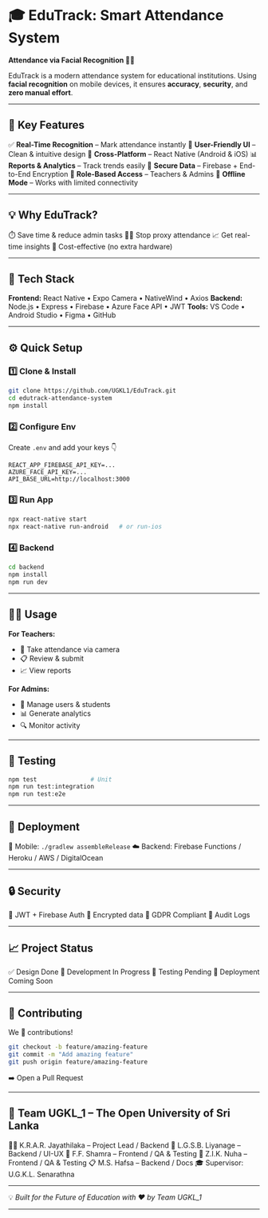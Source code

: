 # 🎓 EduTrack: Smart Attendance System

**Attendance via Facial Recognition 👤📱**

EduTrack is a modern attendance system for educational institutions. Using **facial recognition** on mobile devices, it ensures **accuracy**, **security**, and **zero manual effort**.

---

## 🚀 Key Features

✅ **Real-Time Recognition** – Mark attendance instantly
🎨 **User-Friendly UI** – Clean & intuitive design
📱 **Cross-Platform** – React Native (Android & iOS)
📊 **Reports & Analytics** – Track trends easily
🔐 **Secure Data** – Firebase + End-to-End Encryption
👥 **Role-Based Access** – Teachers & Admins
📶 **Offline Mode** – Works with limited connectivity

---

## 💡 Why EduTrack?

⏱️ Save time & reduce admin tasks
🙅‍♂️ Stop proxy attendance
📈 Get real-time insights
💸 Cost-effective (no extra hardware)

---

## 🧠 Tech Stack

**Frontend:** React Native • Expo Camera • NativeWind • Axios
**Backend:** Node.js • Express • Firebase • Azure Face API • JWT
**Tools:** VS Code • Android Studio • Figma • GitHub

---

## ⚙️ Quick Setup

### 1️⃣ Clone & Install

```bash
git clone https://github.com/UGKL1/EduTrack.git
cd edutrack-attendance-system
npm install
```

### 2️⃣ Configure Env

Create `.env` and add your keys 👇

```
REACT_APP_FIREBASE_API_KEY=...
AZURE_FACE_API_KEY=...
API_BASE_URL=http://localhost:3000
```

### 3️⃣ Run App

```bash
npx react-native start
npx react-native run-android   # or run-ios
```

### 4️⃣ Backend

```bash
cd backend
npm install
npm run dev
```

---

## 👩‍🏫 Usage

**For Teachers:**

* 📸 Take attendance via camera
* 📋 Review & submit
* 📈 View reports

**For Admins:**

* 👥 Manage users & students
* 📊 Generate analytics
* 🔍 Monitor activity

---

## 🧪 Testing

```bash
npm test               # Unit
npm run test:integration
npm run test:e2e
```

---

## 🚢 Deployment

📱 Mobile: `./gradlew assembleRelease`
☁️ Backend: Firebase Functions / Heroku / AWS / DigitalOcean

---

## 🔒 Security

🔐 JWT + Firebase Auth
🧱 Encrypted data
📜 GDPR Compliant
📑 Audit Logs

---

## 📈 Project Status

✅ Design Done
🚧 Development In Progress
🧪 Testing Pending
🚀 Deployment Coming Soon

---

## 🤝 Contributing

We 💖 contributions!

```bash
git checkout -b feature/amazing-feature
git commit -m "Add amazing feature"
git push origin feature/amazing-feature
```

➡️ Open a Pull Request

---

## 👥 Team UGKL_1 – The Open University of Sri Lanka

👨‍💻 K.R.A.R. Jayathilaka – Project Lead / Backend 
🎨 L.G.S.B. Liyanage – Backend / UI-UX
📱 F.F. Shamra – Frontend / QA & Testing
🧠 Z.I.K. Nuha – Frontend / QA & Testing
📋 M.S. Hafsa – Backend / Docs
🎓 Supervisor: U.G.K.L. Senarathna

---

💡 *Built for the Future of Education with ❤️ by Team UGKL_1*

---
